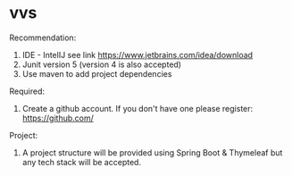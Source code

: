 # vvs

Recommendation:

1. IDE - IntelIJ see link https://www.jetbrains.com/idea/download
2. Junit version 5 (version 4 is also accepted)
3. Use maven to add project dependencies

Required:
1. Create a github account. If you don't have one please register: https://github.com/

Project:
1. A project structure will be provided using Spring Boot & Thymeleaf but any tech stack will be accepted.
